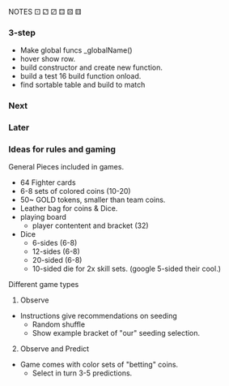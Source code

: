 NOTES ⚀ ⚁ ⚂ ⚃ ⚄ ⚅

### 3-step
* Make global funcs _globalName()
* hover show row. 
* build constructor and create new function.
* build a test 16 build function onload.
* find sortable table and build to match
 
### Next

### Later

### Ideas for rules and gaming 

General Pieces included in games.
* 64 Fighter cards
* 6-8 sets of colored coins (10-20)
* 50~ GOLD tokens, smaller than team coins.
* Leather bag for coins & Dice. 
* playing board
  * player contentent and bracket (32)
* Dice
  * 6-sides (6-8)
  * 12-sides (6-8)
  * 20-sided (6-8)
  * 10-sided die for 2x skill sets. (google 5-sided their cool.)

Different game types
1. Observe
  * Instructions give recommendations on seeding
    * Random shuffle
    * Show example bracket of "our" seeding selection.

2. Observe and Predict
  * Game comes with color sets of "betting" coins.
    * Select in turn 3-5 predictions. 


